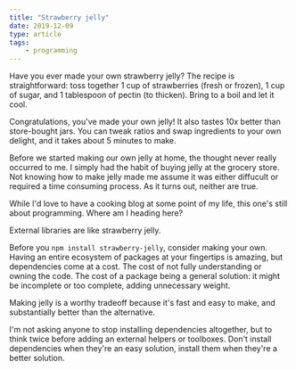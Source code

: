 ```yaml
---
title: "Strawberry jelly"
date: 2019-12-09
type: article
tags:
    - programming
---
```


Have you ever made your own strawberry jelly? The recipe is straightforward: toss together 1 cup of strawberries (fresh or frozen), 1 cup of sugar, and 1 tablespoon of pectin (to thicken). Bring to a boil and let it cool.

Congratulations, you've made your own jelly! It also tastes 10x better than store-bought jars. You can tweak ratios and swap ingredients to your own delight, and it takes about 5 minutes to make.

Before we started making our own jelly at home, the thought never really occurred to me. I simply had the habit of buying jelly at the grocery store. Not knowing how to make jelly made me assume it was either diffucult or required a time consuming process. As it turns out, neither are true.

While I'd love to have a cooking blog at some point of my life, this one's still about programming. Where am I heading here?

External libraries are like strawberry jelly.

Before you `npm install strawberry-jelly`, consider making your own. Having an entire ecosystem of packages at your fingertips is amazing, but dependencies come at a cost. The cost of not fully understanding or owning the code. The cost of a package being a general solution: it might be incomplete or too complete, adding unnecessary weight.

Making jelly is a worthy tradeoff because it's fast and easy to make, and substantially better than the alternative.

I'm not asking anyone to stop installing dependencies altogether, but to think twice before adding an external helpers or toolboxes. Don't install dependencies when they're an easy solution, install them when they're a better solution.
